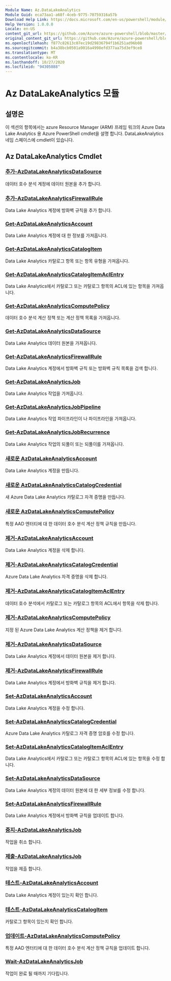 ```yaml
---
Module Name: Az.DataLakeAnalytics
Module Guid: eca73aa1-a68f-4ceb-9775-70759316a57b
Download Help Link: https://docs.microsoft.com/en-us/powershell/module/az.datalakeanalytics
Help Version: 1.0.0.0
Locale: en-US
content_git_url: https://github.com/Azure/azure-powershell/blob/master/src/DataLakeAnalytics/DataLakeAnalytics/help/Az.DataLakeAnalytics.md
original_content_git_url: https://github.com/Azure/azure-powershell/blob/master/src/DataLakeAnalytics/DataLakeAnalytics/help/Az.DataLakeAnalytics.md
ms.openlocfilehash: f877c82613c07ec19d29836794f1b6251ad96b08
ms.sourcegitcommit: b4a38bcb0501a9016a4998efd377aa75d3ef9ce8
ms.translationtype: MT
ms.contentlocale: ko-KR
ms.lasthandoff: 10/27/2020
ms.locfileid: "94305888"
---
```

# Az DataLakeAnalytics 모듈
## 설명은
이 섹션의 항목에서는 azure Resource Manager (ARM) 프레임 워크의 Azure Data Lake Analytics 용 Azure PowerShell cmdlet을 설명 합니다. DataLakeAnalytics 네임 스페이스에 cmdlet이 있습니다.

## Az DataLakeAnalytics Cmdlet
### [추가-AzDataLakeAnalyticsDataSource](Add-AzDataLakeAnalyticsDataSource.md)
데이터 호수 분석 계정에 데이터 원본을 추가 합니다.

### [추가-AzDataLakeAnalyticsFirewallRule](Add-AzDataLakeAnalyticsFirewallRule.md)
Data Lake Analytics 계정에 방화벽 규칙을 추가 합니다.

### [Get-AzDataLakeAnalyticsAccount](Get-AzDataLakeAnalyticsAccount.md)
Data Lake Analytics 계정에 대 한 정보를 가져옵니다.

### [Get-AzDataLakeAnalyticsCatalogItem](Get-AzDataLakeAnalyticsCatalogItem.md)
Data Lake Analytics 카탈로그 항목 또는 항목 유형을 가져옵니다.

### [Get-AzDataLakeAnalyticsCatalogItemAclEntry](Get-AzDataLakeAnalyticsCatalogItemAclEntry.md)
Data Lake Analytics에서 카탈로그 또는 카탈로그 항목의 ACL에 있는 항목을 가져옵니다.

### [Get-AzDataLakeAnalyticsComputePolicy](Get-AzDataLakeAnalyticsComputePolicy.md)
데이터 호수 분석 계산 정책 또는 계산 정책 목록을 가져옵니다.

### [Get-AzDataLakeAnalyticsDataSource](Get-AzDataLakeAnalyticsDataSource.md)
Data Lake Analytics 데이터 원본을 가져옵니다.

### [Get-AzDataLakeAnalyticsFirewallRule](Get-AzDataLakeAnalyticsFirewallRule.md)
Data Lake Analytics 계정에서 방화벽 규칙 또는 방화벽 규칙 목록을 검색 합니다.

### [Get-AzDataLakeAnalyticsJob](Get-AzDataLakeAnalyticsJob.md)
Data Lake Analytics 작업을 가져옵니다.

### [Get-AzDataLakeAnalyticsJobPipeline](Get-AzDataLakeAnalyticsJobPipeline.md)
Data Lake Analytics 작업 파이프라인이 나 파이프라인을 가져옵니다.

### [Get-AzDataLakeAnalyticsJobRecurrence](Get-AzDataLakeAnalyticsJobRecurrence.md)
Data Lake Analytics 작업의 되풀이 또는 되풀이를 가져옵니다.

### [새로운 AzDataLakeAnalyticsAccount](New-AzDataLakeAnalyticsAccount.md)
Data Lake Analytics 계정을 만듭니다.

### [새로운 AzDataLakeAnalyticsCatalogCredential](New-AzDataLakeAnalyticsCatalogCredential.md)
새 Azure Data Lake Analytics 카탈로그 자격 증명을 만듭니다.

### [새로운 AzDataLakeAnalyticsComputePolicy](New-AzDataLakeAnalyticsComputePolicy.md)
특정 AAD 엔터티에 대 한 데이터 호수 분석 계산 정책 규칙을 만듭니다.

### [제거-AzDataLakeAnalyticsAccount](Remove-AzDataLakeAnalyticsAccount.md)
Data Lake Analytics 계정을 삭제 합니다.

### [제거-AzDataLakeAnalyticsCatalogCredential](Remove-AzDataLakeAnalyticsCatalogCredential.md)
Azure Data Lake Analytics 자격 증명을 삭제 합니다.

### [제거-AzDataLakeAnalyticsCatalogItemAclEntry](Remove-AzDataLakeAnalyticsCatalogItemAclEntry.md)
데이터 호수 분석에서 카탈로그 또는 카탈로그 항목의 ACL에서 항목을 삭제 합니다.

### [제거-AzDataLakeAnalyticsComputePolicy](Remove-AzDataLakeAnalyticsComputePolicy.md)
지정 된 Azure Data Lake Analytics 계산 정책을 제거 합니다.

### [제거-AzDataLakeAnalyticsDataSource](Remove-AzDataLakeAnalyticsDataSource.md)
Data Lake Analytics 계정에서 데이터 원본을 제거 합니다.

### [제거-AzDataLakeAnalyticsFirewallRule](Remove-AzDataLakeAnalyticsFirewallRule.md)
Data Lake Analytics 계정에서 방화벽 규칙을 제거 합니다.

### [Set-AzDataLakeAnalyticsAccount](Set-AzDataLakeAnalyticsAccount.md)
Data Lake Analytics 계정을 수정 합니다.

### [Set-AzDataLakeAnalyticsCatalogCredential](Set-AzDataLakeAnalyticsCatalogCredential.md)
Azure Data Lake Analytics 카탈로그 자격 증명 암호를 수정 합니다.

### [Set-AzDataLakeAnalyticsCatalogItemAclEntry](Set-AzDataLakeAnalyticsCatalogItemAclEntry.md)
Data Lake Analytics에서 카탈로그 또는 카탈로그 항목의 ACL에 있는 항목을 수정 합니다.

### [Set-AzDataLakeAnalyticsDataSource](Set-AzDataLakeAnalyticsDataSource.md)
Data Lake Analytics 계정의 데이터 원본에 대 한 세부 정보를 수정 합니다.

### [Set-AzDataLakeAnalyticsFirewallRule](Set-AzDataLakeAnalyticsFirewallRule.md)
Data Lake Analytics 계정에서 방화벽 규칙을 업데이트 합니다.

### [중지-AzDataLakeAnalyticsJob](Stop-AzDataLakeAnalyticsJob.md)
작업을 취소 합니다.

### [제출-AzDataLakeAnalyticsJob](Submit-AzDataLakeAnalyticsJob.md)
작업을 제출 합니다.

### [테스트-AzDataLakeAnalyticsAccount](Test-AzDataLakeAnalyticsAccount.md)
Data Lake Analytics 계정이 있는지 확인 합니다.

### [테스트-AzDataLakeAnalyticsCatalogItem](Test-AzDataLakeAnalyticsCatalogItem.md)
카탈로그 항목이 있는지 확인 합니다.

### [업데이트-AzDataLakeAnalyticsComputePolicy](Update-AzDataLakeAnalyticsComputePolicy.md)
특정 AAD 엔터티에 대 한 데이터 호수 분석 계산 정책 규칙을 업데이트 합니다.

### [Wait-AzDataLakeAnalyticsJob](Wait-AzDataLakeAnalyticsJob.md)
작업이 완료 될 때까지 기다립니다.

